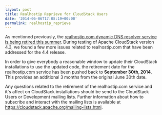 ```yaml
---
layout: post
title: Realhostip Reprieve for CloudStack Users
date: '2014-06-06T17:08:19+00:00'
permalink: realhostip_reprieve
---
```

<p>As mentioned previously, the <a href="https://blogs.apache.org/cloudstack/entry/realhostip_service_is_being_retired">realhostip.com dynamic DNS resolver service is being retired this summer</a>. During testing of Apache CloudStack version 4.3, we found a few more issues related to realhostip.com that have been addressed for the 4.4 release.
</p>
<p>In order to give everybody a reasonable window to update their CloudStack installations to use the updated code, the retirement date for the realhostip.com service has been pushed back to <b>September 30th, 2014</b>. This provides an additional 3 months from the original June 30th date.
</p>
<p>Any questions related to the retirement of the realhostip.com service and it's affect on CloudStack installations should be send to the CloudStack Users or Development mailing lists. Further information about how to subscribe and interact with the mailing lists is available at <a href="https://cloudstack.apache.org/mailing-lists.html">https://cloudstack.apache.org/mailing-lists.html</a>.</p>
